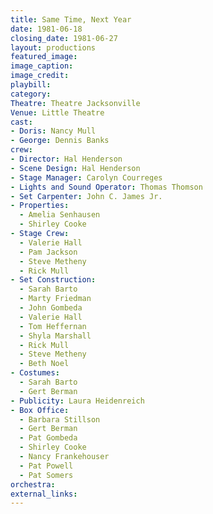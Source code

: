 ```yaml
---
title: Same Time, Next Year
date: 1981-06-18
closing_date: 1981-06-27
layout: productions
featured_image:
image_caption:
image_credit:
playbill:
category:
Theatre: Theatre Jacksonville
Venue: Little Theatre
cast:
- Doris: Nancy Mull
- George: Dennis Banks
crew:
- Director: Hal Henderson
- Scene Design: Hal Henderson
- Stage Manager: Carolyn Courreges
- Lights and Sound Operator: Thomas Thomson
- Set Carpenter: John C. James Jr.
- Properties:
  - Amelia Senhausen
  - Shirley Cooke
- Stage Crew:
  - Valerie Hall
  - Pam Jackson
  - Steve Metheny
  - Rick Mull
- Set Construction:
  - Sarah Barto
  - Marty Friedman
  - John Gombeda
  - Valerie Hall
  - Tom Heffernan
  - Shyla Marshall
  - Rick Mull
  - Steve Metheny
  - Beth Noel
- Costumes:
  - Sarah Barto
  - Gert Berman
- Publicity: Laura Heidenreich
- Box Office:
  - Barbara Stillson
  - Gert Berman
  - Pat Gombeda
  - Shirley Cooke
  - Nancy Frankehouser
  - Pat Powell
  - Pat Somers
orchestra:
external_links:
---
```


